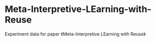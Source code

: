 # Meta-Interpretive-LEarning-with-Reuse
Experiment data for paper 《Meta-Interpretive LEarning with Reuse》
